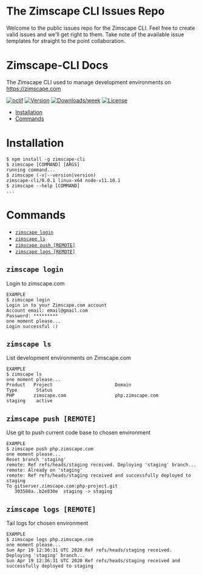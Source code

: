 # The Zimscape CLI Issues Repo

Welcome to the public issues repo for the Zimscape CLI. Feel free to create valid issues and we'll get right to them. Take note of the available issue templates for straight to the point collaboration.

Zimscape-CLI Docs
=================

The Zimscape CLI used to manage development environments on https://zimscape.com

[![oclif](https://img.shields.io/badge/cli-oclif-brightgreen.svg)](https://oclif.io)
[![Version](https://img.shields.io/npm/v/zimscape-cli.svg)](https://npmjs.org/package/zimscape-cli)
[![Downloads/week](https://img.shields.io/npm/dw/zimscape-cli.svg)](https://npmjs.org/package/zimscape-cli)
[![License](https://img.shields.io/npm/l/zimscape-cli.svg)](https://github.com/vuskhoza/zimscape-cli/blob/master/package.json)

<!-- toc -->
* [Installation](#installation)
* [Commands](#commands)
<!-- tocstop -->
# Installation
<!-- usage -->
```sh-session
$ npm install -g zimscape-cli
$ zimscape [COMMAND] [ARGS]
running command...
$ zimscape (-v|--version|version)
zimscape-cli/0.0.1 linux-x64 node-v11.10.1
$ zimscape --help [COMMAND]
...
```
<!-- usagestop -->
# Commands
<!-- commands -->
* [`zimscape login`](#zimscape-login)
* [`zimscape ls`](#zimscape-ls)
* [`zimscape push [REMOTE]`](#zimscape-push-remote)
* [`zimscape logs [REMOTE]`](#zimscape-logs-remote)

## `zimscape login`

Login to zimscape.com

```
EXAMPLE
$ zimscape login
Login in to your Zimscape.com account
Account email: email@gmail.com
Password: *********
one moment please...
Login successful :)
```

## `zimscape ls`

List development environments on Zimscape.com

```
EXAMPLE
$ zimscape ls
one moment please...
Product   Project                       Domain                        Type       Status 
PHP       zimscape.com                  php.zimscape.com              staging    active 

```

## `zimscape push [REMOTE]`

Use git to push current code base to chosen environment

```
EXAMPLE
$ zimscape push php.zimscape.com
one moment please...
Reset branch 'staging'
remote: Ref refs/heads/staging received. Deploying 'staging' branch...        
remote: Already on 'staging'        
remote: Ref refs/heads/staging received and successfully deployed to staging        
To gitserver.zimscape.com:php-project.git
   303588a..b2e830e  staging -> staging

```

## `zimscape logs [REMOTE]`

Tail logs for chosen environment

```
EXAMPLE
$ zimscape logs php.zimscape.com
one moment please...
Sun Apr 19 12:36:31 UTC 2020 Ref refs/heads/staging received. Deploying 'staging' branch...
Sun Apr 19 12:36:31 UTC 2020 Ref refs/heads/staging received and successfully deployed to staging

```

<!-- commandsstop -->
